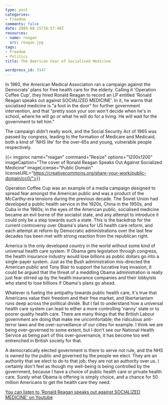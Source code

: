 ```yaml
---
type: post
categories:
- Freedom
comments: false
date: 2009-08-15T16:57:40Z
resources:
- name: reagan
  src: reagan.jpg
tags:
- Freedom
- Politics
title: The American Fear of Socialised Medicine

wordpress_id: 3147
---
```


In 1960, the American Medical Association ran a campaign against the Democrats' plans for free health care for the elderly. Calling it 'Operation Coffee Cup', they hired Ronald Reagan to record an LP entitled 'Ronald Reagan speaks out against SOCIALIZED MEDICINE'. In it, he warns that socialised medicine is "a foot in the door" for further government intervention, and that "pretty soon your son won't decide when he's in school, where he will go or what he will do for a living. He will wait for the government to tell him." 

The campaign didn't really work, and the Social Security Act of 1965 was passed by congress, leading to the formation of Medicare and Medicaid, both a kind of 'NHS lite' for the over-65s and young, vulnerable people respectively.

{{< imgproc
    name="reagan"
    command="Resize"
    options="1200x1200"
    imageCaption="The cover of Ronald Reagan Speaks Out Against Socialized Medicine"
    imageLicense="Public Domain"
    licenseURL="https://creativecommons.org/share-your-work/public-domain/cc0/">}}

Operation Coffee Cup was an example of a media campaign designed to spread fear amongst the American public and was a product of the McCarthy-era tensions during the previous decade. The Soviet Union had developed a public health service in the 1920s, China in the 1950s, and Cuba in the 1960s; in the eyes of the American public, socialised medicine became an evil borne of the socialist state, and any attempt to introduce it could only be a step towards such a state. This is the backdrop for the current controversy over Obama's plans for US health care reform, and each attempt at reform by Democratic administrations over the last few decades has been met with strong reaction from the republican right.

America is the only developed country in the world without some kind of universal health care system. If Obama gets legislation through congress, the health insurance industry would lose billions as public dollars go into a single-payer system.  Just as the Bush administration mis-directed the American public and Tony Blair to support the lucrative Iraq invasion, it could be argued that the threat of a meddling Obama administration is really just fear stirred up by the health insurance companies and their lobbyists who stand to lose billions if Obama's plans go ahead.

Whatever is fueling the antipathy towards public health care, it's true that Americans value their freedom and their free market, and libertarianism runs deep across the political divide. But I fail to understand how a universal health care system can lead to either a more controlling 'nanny' state or to poorer quality health care. There are many things that the British Labour government are doing that make me uncomfortable; the ridiculous anti-terror laws and the over-surveillance of our cities for example. I think we are being over-governed to some extent, but I don't see our National Health Service as being part of this over-governance, it has become too well entrenched in British society for that.

A democratically elected government is there to serve not rule, and the NHS is owned by the public and governed by the people we elect. They are an authority that we elect to do to that job; they are not an authority over us.  I certainly don't feel as though my well-being is being controlled by the government, because I have a choice of public health care or private health care. Surely what Obama is offering is simply choice, and a chance for 50 million Americans to get the health care they need.

[You can listen to 'Ronald Reagan speaks out against SOCIALIZED MEDICINE' on Youtube](http://www.youtube.com/watch?v=fRdLpem-AAs)
